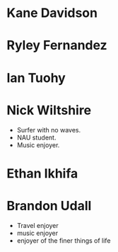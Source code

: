 # Kane Davidson 

# Ryley Fernandez

# Ian Tuohy

# Nick Wiltshire
- Surfer with no waves.
- NAU student.
- Music enjoyer.

# Ethan Ikhifa

# Brandon Udall
- Travel enjoyer
- music enjoyer
- enjoyer of the finer things of life

